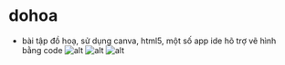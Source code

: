# dohoa
- bài tập đồ hoạ, sử dụng canva, html5, một số app ide hõ trợ vẽ hình bằng code
![alt](https://encrypted-tbn0.gstatic.com/images?q=tbn:ANd9GcSHyP1C-ugpMMBPkBNvJwtrJkcEEwt90HIk6w&usqp=CAU)
![alt](http://edu.keyframe.vn/wp-content/uploads/2018/05/hocky-graphic-design-720-1030x580.jpg)
![alt](https://user-images.githubusercontent.com/78397137/219260015-00d2fde1-00f9-438c-93a1-09bc776d5031.png)
